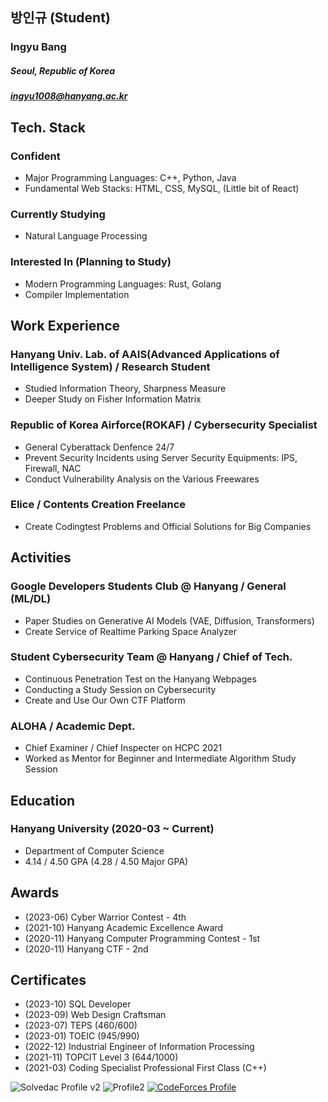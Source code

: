 ## 방인규 (Student)
### Ingyu Bang
##### Seoul, Republic of Korea
##### ingyu1008@hanyang.ac.kr

## Tech. Stack
### Confident
- Major Programming Languages: C++, Python, Java
- Fundamental Web Stacks: HTML, CSS, MySQL, (Little bit of React)
### Currently Studying
- Natural Language Processing
### Interested In (Planning to Study)
- Modern Programming Languages: Rust, Golang
- Compiler Implementation

## Work Experience
### Hanyang Univ. Lab. of AAIS(Advanced Applications of Intelligence System) / Research Student
- Studied Information Theory, Sharpness Measure
- Deeper Study on Fisher Information Matrix

### Republic of Korea Airforce(ROKAF) / Cybersecurity Specialist
- General Cyberattack Denfence 24/7
- Prevent Security Incidents using Server Security Equipments: IPS, Firewall, NAC
- Conduct Vulnerability Analysis on the Various Freewares

### Elice / Contents Creation Freelance
- Create Codingtest Problems and Official Solutions for Big Companies

## Activities

### Google Developers Students Club @ Hanyang / General (ML/DL)
- Paper Studies on Generative AI Models (VAE, Diffusion, Transformers)
- Create Service of Realtime Parking Space Analyzer

### Student Cybersecurity Team @ Hanyang / Chief of Tech.
- Continuous Penetration Test on the Hanyang Webpages
- Conducting a Study Session on Cybersecurity
- Create and Use Our Own CTF Platform

### ALOHA / Academic Dept.
- Chief Examiner / Chief Inspecter on HCPC 2021
- Worked as Mentor for Beginner and Intermediate Algorithm Study Session

## Education
### Hanyang University (2020-03 ~ Current)
- Department of Computer Science
- 4.14 / 4.50 GPA (4.28 / 4.50 Major GPA)

## Awards
- (2023-06) Cyber Warrior Contest - 4th
- (2021-10) Hanyang Academic Excellence Award
- (2020-11) Hanyang Computer Programming Contest - 1st
- (2020-11) Hanyang CTF - 2nd

## Certificates
- (2023-10) SQL Developer
- (2023-09) Web Design Craftsman
- (2023-07) TEPS (460/600)
- (2023-01) TOEIC (945/990)
- (2022-12) Industrial Engineer of Information Processing
- (2021-11) TOPCIT Level 3 (644/1000)
- (2021-03) Coding Specialist Professional First Class (C++)

<!--
[![Hits](https://hits.seeyoufarm.com/api/count/incr/badge.svg?url=https%3A%2F%2Fgithub.com%2Fingyu1008)](https://github.com/ingyu1008)
[![trophy](https://github-profile-trophy.vercel.app/?username=ingyu1008&row=2&column=3&theme=flat)](https://github.com/ryo-ma/github-profile-trophy)
[![streak](https://github-readme-streak-stats.herokuapp.com/?user=ingyu1008)](https://github.com/ingyu1008) -->
<!-- ![Solvedac Profile](http://mazassumnida.wtf/api/v2/generate_badge?boj=ingyu1008) -->
![Solvedac Profile v2](https://github-readme-solvedac.hyp3rflow.vercel.app/api/?handle=ingyu1008)
![Profile2](https://github-readme-stats.vercel.app/api?username=ingyu1008&show_icons=true&hide_border=true&count_private=true)
[![CodeForces Profile](http://cf.leed.at?id=MatWhyTle)](https://codeforces.com/profile/MatWhyTle)
<!--![Codeforces Graph](https://github.com/ingyu1008/Algorithm-Problem-Solving/blob/master/cfStats.svg)-->
<!--
### Awards / Activities
 - **\[Inscrutable\]** 알고리즘 문제 풀이 관련 유틸 제공 사이트 백엔드 개발
 - UCPC 2020 예선 61위(본선 진출)
 - UCPC 2020 본선 92위
 - UCPC 2021 예선 63위
 - 2020 ICPC 인터넷 예선 65위
 - 2021 ICPC 인터넷 예선 50위(본선 진출)
 - 2021 ICPC Asia Seoul Regional 27위(교내 3위)
 - SKH 2020 Algorithm Contest 8위(Intermediate Division)
 - SKH 2020 Algorithm Marathon 9위
 - HCPC(제7회 한양대학교 프로그래밍 경시대회) 2020 Beginner Division 1위
 - 주간 알로하(한양대학교  교내 동아리 프로그래밍 대회) 1차~4차 출제 및 검수
 - HCPC(제8회 한양대학교 프로그래밍 경시대회) 2021 출제위원장
 - HCPC(제8회 한양대학교 프로그래밍 경시대회) 2021 검수위원장
 - SKH (숭고한 연합 알고리즘 콘테스트) 2022 출제 및 검수
 - 제3회 보라매컵 예선 및 본선(Solved.ac Arena #20) 검수
 - 망0가컵 -Prologue-(Solved.ac Arena #22) 검수
 - 제3회 초콜릿컵(Solved.ac Arena #23) 검수
 - HCTF(제3회 한양대학교 교내 해킹방어대회) 2020 Beginner Session 2위
 - 제 2회 PMCC Beginner Division 1위
 - TOPCIT 수준 3 (644점)
 - Solved.ac 레이팅 2767(Ruby V, 69위, 상위 약 0.09%)
 - Codeforces 탑 레이팅 1825(Expert, 상위 약 8%)
 - 제9회 공군사이버전사경연대회(해킹방어대회) 사이버작전센터장상 (4위)
-->

<!--START_SECTION:waka-->
<!--
![Code Time](http://img.shields.io/badge/Code%20Time-349%20hrs%2049%20mins-blue)

![Profile Views](http://img.shields.io/badge/Profile%20Views-3-blue)

![Lines of code](https://img.shields.io/badge/From%20Hello%20World%20I%27ve%20Written-621%20Thousand%20lines%20of%20code-blue)

**I'm an Early 🐤** 

```text
🌞 Morning    103 commits    ████████████░░░░░░░░░░░░░   49.52% 
🌆 Daytime    46 commits     █████░░░░░░░░░░░░░░░░░░░░   22.12% 
🌃 Evening    39 commits     ████░░░░░░░░░░░░░░░░░░░░░   18.75% 
🌙 Night      20 commits     ██░░░░░░░░░░░░░░░░░░░░░░░   9.62%

```
📅 **I'm Most Productive on Wednesday** 

```text
Monday       34 commits     ████░░░░░░░░░░░░░░░░░░░░░   16.35% 
Tuesday      25 commits     ███░░░░░░░░░░░░░░░░░░░░░░   12.02% 
Wednesday    43 commits     █████░░░░░░░░░░░░░░░░░░░░   20.67% 
Thursday     32 commits     ███░░░░░░░░░░░░░░░░░░░░░░   15.38% 
Friday       20 commits     ██░░░░░░░░░░░░░░░░░░░░░░░   9.62% 
Saturday     26 commits     ███░░░░░░░░░░░░░░░░░░░░░░   12.5% 
Sunday       28 commits     ███░░░░░░░░░░░░░░░░░░░░░░   13.46%

```


📊 **This Week I Spent My Time On** 

```text
⌚︎ Time Zone: Asia/Seoul

💬 Programming Languages: 
No Activity Tracked This Week

🔥 Editors: 
No Activity Tracked This Week

🐱‍💻 Projects: 
No Activity Tracked This Week

💻 Operating System: 
No Activity Tracked This Week

```

**I Mostly Code in C++** 

```text
C++                      6 repos             ██████████░░░░░░░░░░░░░░░   40.0% 
Java                     3 repos             █████░░░░░░░░░░░░░░░░░░░░   20.0% 
HTML                     1 repo              █░░░░░░░░░░░░░░░░░░░░░░░░   6.67% 
Python                   1 repo              █░░░░░░░░░░░░░░░░░░░░░░░░   6.67% 
Hack                     1 repo              █░░░░░░░░░░░░░░░░░░░░░░░░   6.67%

```


 Last Updated on 22/10/2022 18:54:42 UTC
<!--END_SECTION:waka-->
